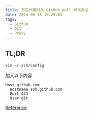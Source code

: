 ```yaml
---
title: 开启代理时从 GitHub pull 异常办法
date: 2024-06-18 19:29:04
tags:
  - Github
  - Git
  - Proxy
---
```


## TL;DR

`vim ~/.ssh/config`

加入以下内容

```shell
Host github.com
  Hostname ssh.github.com
  Port 443
  User git
```

[Reference](https://github.com/vernesong/OpenClash/issues/1960#issuecomment-1115732292)
